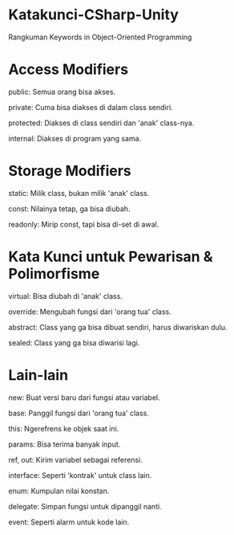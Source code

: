 # Katakunci-CSharp-Unity
Rangkuman Keywords in Object-Oriented Programming

# Access Modifiers

public: Semua orang bisa akses.

private: Cuma bisa diakses di dalam class sendiri.

protected: Diakses di class sendiri dan 'anak' class-nya.

internal: Diakses di program yang sama.

# Storage Modifiers

static: Milik class, bukan milik 'anak' class.

const: Nilainya tetap, ga bisa diubah.

readonly: Mirip const, tapi bisa di-set di awal.

# Kata Kunci untuk Pewarisan & Polimorfisme

virtual: Bisa diubah di 'anak' class.

override: Mengubah fungsi dari 'orang tua' class.

abstract: Class yang ga bisa dibuat sendiri, harus diwariskan dulu.

sealed: Class yang ga bisa diwarisi lagi.

# Lain-lain

new: Buat versi baru dari fungsi atau variabel.

base: Panggil fungsi dari 'orang tua' class.

this: Ngerefrens ke objek saat ini.

params: Bisa terima banyak input.

ref, out: Kirim variabel sebagai referensi.

interface: Seperti 'kontrak' untuk class lain.

enum: Kumpulan nilai konstan.

delegate: Simpan fungsi untuk dipanggil nanti.

event: Seperti alarm untuk kode lain.
